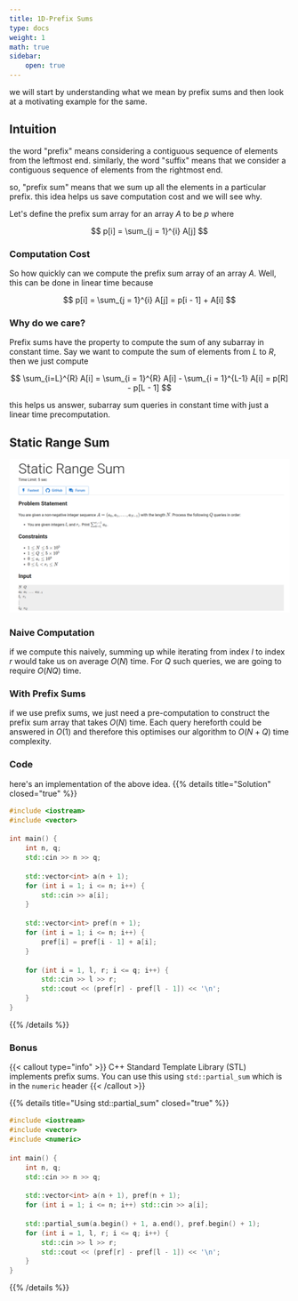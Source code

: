 ```yaml
---
title: 1D-Prefix Sums
type: docs
weight: 1
math: true
sidebar:
    open: true
---
```


we will start by understanding what we mean by prefix sums and then look at a motivating example for the same.

## Intuition
the word "prefix" means considering a contiguous sequence of elements from the leftmost end. similarly, the word "suffix" means that we consider a contiguous sequence of elements from the rightmost end. 

so, "prefix sum" means that we sum up all the elements in a particular prefix. this idea helps us save computation cost and we will see why.

Let's define the prefix sum array for an array $A$ to be $p$ where 

$$
p[i] = \sum_{j = 1}^{i} A[j]
$$

### Computation Cost
So how quickly can we compute the prefix sum array of an array $A$. Well, this can be done in linear time because

$$
p[i] = \sum_{j = 1}^{i} A[j] = p[i - 1] + A[i]
$$

### Why do we care?
Prefix sums have the property to compute the sum of any subarray in constant time. Say we want to compute the sum of elements from $L$ to $R$, then we just compute 

$$
\sum_{i=L}^{R} A[i] = \sum_{i = 1}^{R} A[i] - \sum_{i = 1}^{L-1} A[i] = p[R] - p[L - 1]
$$

this helps us answer, subarray sum queries in constant time with just a linear time precomputation.

## Static Range Sum

![alt text](image.png)

### Naive Computation
if we compute this naively, summing up while iterating from index $l$ to index $r$ would take us on average $O(N)$ time. For $Q$ such queries, we are going to require $O(NQ)$ time.

### With Prefix Sums
if we use prefix sums, we just need a pre-computation to construct the prefix sum array that takes $O(N)$ time. Each query hereforth could be answered in $O(1)$ and therefore this optimises our algorithm to $O(N+Q)$ time complexity. 

### Code
here's an implementation of the above idea.
{{% details title="Solution" closed="true" %}}
```c++
#include <iostream>
#include <vector>

int main() {
    int n, q;
    std::cin >> n >> q;

    std::vector<int> a(n + 1);
    for (int i = 1; i <= n; i++) {
        std::cin >> a[i];
    }

    std::vector<int> pref(n + 1);
    for (int i = 1; i <= n; i++) {
        pref[i] = pref[i - 1] + a[i];
    }

    for (int i = 1, l, r; i <= q; i++) {
        std::cin >> l >> r;
        std::cout << (pref[r] - pref[l - 1]) << '\n';
    }
}
```

{{% /details %}}

### Bonus
{{< callout type="info" >}}
  C++ Standard Template Library (STL) implements prefix sums. You can use this using `std::partial_sum` which is in the `numeric` header
{{< /callout >}}

{{% details title="Using std::partial_sum" closed="true" %}}
```c++
#include <iostream>
#include <vector>
#include <numeric>

int main() {
    int n, q;
    std::cin >> n >> q;

    std::vector<int> a(n + 1), pref(n + 1);
    for (int i = 1; i <= n; i++) std::cin >> a[i];

    std::partial_sum(a.begin() + 1, a.end(), pref.begin() + 1);
    for (int i = 1, l, r; i <= q; i++) {
        std::cin >> l >> r;
        std::cout << (pref[r] - pref[l - 1]) << '\n';
    }
}
```
{{% /details %}}